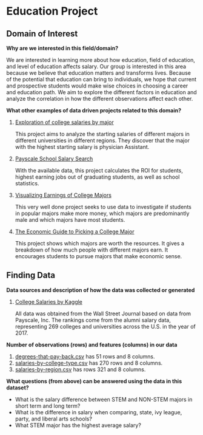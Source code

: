 # Education Project


## Domain of Interest
**Why are we interested in this field/domain?**

We are interested in learning more about how education, field of education, and level of education affects salary. Our group is interested in this area because we believe that education matters and transforms lives. Because of the potential that education can bring to individuals, we hope that current and prospective students would make wise choices in choosing a career and education path. We aim to explore the different factors in education and analyze the correlation in how the different observations affect each other.


**What other examples of data driven projects related to this domain?**

1. [Exploration of college salaries by major](https://www.kaggle.com/cdelany7/exploration-of-college-salaries-by-major)

    This project aims to analyze the starting salaries of different majors in different universities in different regions. They discover that the major with the highest starting salary is physician Assistant.
2. [Payscale School Salary Search](https://www.payscale.com/research/US/School)

    With the available data, this project calculates the ROI for students, highest earning jobs out of graduating students, as well as school statistics.
3. [Visualizing Earnings of College Majors](https://mumid.github.io/VisualizingEarningsCollegeMajors/)

    This very well done project seeks to use data to investigate if students in popular majors make more money, which majors are predominantly male and which majors have most students.
4. [The Economic Guide to Picking a College Major](https://fivethirtyeight.com/features/the-economic-guide-to-picking-a-college-major/)

    This project shows which majors are worth the resources. It gives a breakdown of how much people with different majors earn. It encourages students to pursue majors that make economic sense.


## Finding Data
**Data sources and description of how the data was collected or generated**
1. [College Salaries by Kaggle](https://www.kaggle.com/wsj/college-salaries)

    All data was obtained from the Wall Street Journal based on data from Payscale, Inc. The rankings come from the alumni salary data, representing 269 colleges and universities across the U.S. in the year of 2017.

**Number of observations (rows) and features (columns) in our data**

1. [degrees-that-pay-back.csv](https://github.com/info-201a-au20/final-project-iwangy/blob/master/data/degrees-that-pay-back.csv) has 51 rows and 8 columns.
2. [salaries-by-college-type.csv](https://github.com/info-201a-au20/final-project-iwangy/blob/master/data/degrees-that-pay-back.csv) has 270 rows and 8 columns.
3. [salaries-by-region.csv](https://github.com/info-201a-au20/final-project-iwangy/blob/master/data/salaries-by-region.csv) has rows 321 and 8 columns.

**What questions (from above) can be answered using the data in this dataset?**

* What is the salary difference between STEM and NON-STEM majors in short term and long term?
* What is the difference in salary when comparing, state, ivy league, party, and liberal arts schools?
* What STEM major has the highest average salary?
